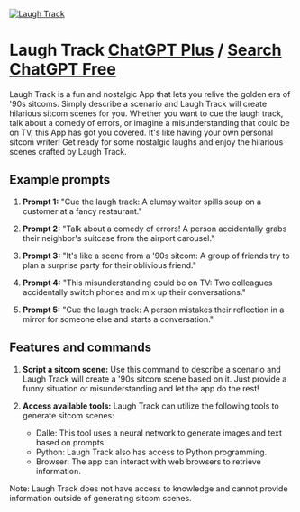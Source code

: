 
[![Laugh Track](https://files.oaiusercontent.com/file-8f8eLZHfI2kYJGaryNAwhXVy?se=2123-10-17T01%3A10%3A28Z&sp=r&sv=2021-08-06&sr=b&rscc=max-age%3D31536000%2C%20immutable&rscd=attachment%3B%20filename%3Dda5db980-32c6-4407-bb25-4871a7d6df7a.png&sig=nkbEJHjLmNsOny9%2Bu5IhjsI8EeWDTBQF0TgTsvAyjJo%3D)](https://chat.openai.com/g/g-wi6ZburCq-laugh-track)

# Laugh Track [ChatGPT Plus](https://chat.openai.com/g/g-wi6ZburCq-laugh-track) / [Search ChatGPT Free](https://gptcall.net/index.html#/?search=Laugh%20Track)

Laugh Track is a fun and nostalgic App that lets you relive the golden era of '90s sitcoms. Simply describe a scenario and Laugh Track will create hilarious sitcom scenes for you. Whether you want to cue the laugh track, talk about a comedy of errors, or imagine a misunderstanding that could be on TV, this App has got you covered. It's like having your own personal sitcom writer! Get ready for some nostalgic laughs and enjoy the hilarious scenes crafted by Laugh Track.

## Example prompts

1. **Prompt 1:** "Cue the laugh track: A clumsy waiter spills soup on a customer at a fancy restaurant."

2. **Prompt 2:** "Talk about a comedy of errors! A person accidentally grabs their neighbor's suitcase from the airport carousel."

3. **Prompt 3:** "It's like a scene from a '90s sitcom: A group of friends try to plan a surprise party for their oblivious friend."

4. **Prompt 4:** "This misunderstanding could be on TV: Two colleagues accidentally switch phones and mix up their conversations."

5. **Prompt 5:** "Cue the laugh track: A person mistakes their reflection in a mirror for someone else and starts a conversation."

## Features and commands

1. **Script a sitcom scene:** Use this command to describe a scenario and Laugh Track will create a '90s sitcom scene based on it. Just provide a funny situation or misunderstanding and let the app do the rest!

2. **Access available tools:** Laugh Track can utilize the following tools to generate sitcom scenes:
   - Dalle: This tool uses a neural network to generate images and text based on prompts.
   - Python: Laugh Track also has access to Python programming.
   - Browser: The app can interact with web browsers to retrieve information.

Note: Laugh Track does not have access to knowledge and cannot provide information outside of generating sitcom scenes.


